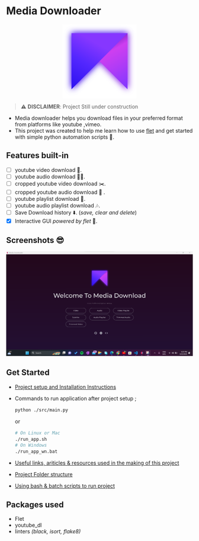 # Media Downloader

<center>
<img src="./src/gui/assets/images/icon.png" alt="media downloader logo" width="200" align="center">
</center>

> ⚠️ **DISCLAIMER**: Project Still under construction

- Media downloader helps you download files in your preferred format from platforms like youtube ,vimeo.
- This project was created to help me learn how to use [flet](https://flet.dev/docs/) and get started with simple python automation scripts 🦾.

## Features built-in

- [ ] youtube video download 🎥.
- [ ] youtube audio download 👂🏿.
- [ ] cropped youtube video download ✂️.
- [ ] cropped youtube audio download 🎼 .
- [ ] youtube playlist download 📃.
- [ ] youtube audio playlist download 🎶.
- [ ] Save Download history ⬇️. (_save, clear and delete_)
- [x] Interactive GUI _powered by flet_ 🐤.

## Screenshots 😎

![](./docs/images/home%20page.png)

## Get Started

- [Project setup and Installation Instructions](./docs/installation.md)

- Commands to run application after project setup ;

  ```bash
  python ./src/main.py
  ```

  or

  ```bash
  # On Linux or Mac
  ./run_app.sh
  # On Windows
  ./run_app_wn.bat
  ```

- [Useful links, ariticles & resources used in the making of this project ](./tut.md)
- [Project Folder structure](./docs/folder-structure.md)
- [Using bash & batch scripts to run project](./docs/using-run_app-script.md)

## Packages used

- Flet
- youtube_dl
- linters _(black, isort, flake8)_
